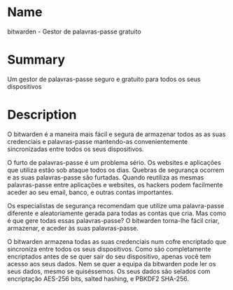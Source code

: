# Name

bitwarden - Gestor de palavras-passe gratuito

# Summary

Um gestor de palavras-passe seguro e gratuito para todos os seus dispositivos

# Description

O bitwarden é a maneira mais fácil e segura de armazenar todos as as suas credenciais e palavras-passe mantendo-as convenientemente sincronizadas entre todos os seus dispositivos.

O furto de palavras-passe é um problema sério. Os websites e aplicações que utiliza estão sob ataque todos os dias. Quebras de segurança ocorrem e as suas palavras-passe são furtadas. Quando reutiliza as mesmas palavras-passe entre aplicações e websites, os hackers podem facilmente aceder ao seu email, banco, e outras contas importantes.

Os especialistas de segurança recomendam que utilize uma palavra-passe diferente e aleatoriamente gerada para todas as contas que cria. Mas como é que gere todas essas palavras-passe? O bitwarden torna-lhe fácil criar, armazenar, e aceder às suas palavras-passe.

O bitwarden armazena todas as suas credenciais num cofre encriptado que sincroniza entre todos os seus dispositivos. Como são completamente encriptados antes de se quer sair do seu dispositivo, apenas você tem acesso aos seus dados. Nem se quer a equipa da bitwarden pode ler os seus dados, mesmo se quiséssemos. Os seus dados são selados com encriptação AES-256 bits, salted hashing, e PBKDF2 SHA-256.